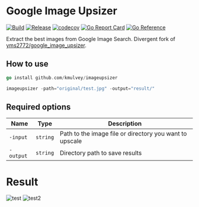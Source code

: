 # Google Image Upsizer 

[![Build](https://github.com/kmulvey/imageupsizer/actions/workflows/build.yml/badge.svg)](https://github.com/kmulvey/imageupsizer/actions/workflows/build.yml) [![Release](https://github.com/kmulvey/imageupsizer/actions/workflows/release.yml/badge.svg)](https://github.com/kmulvey/imageupsizer/actions/workflows/release.yml) [![codecov](https://codecov.io/gh/kmulvey/imageupsizer/branch/main/graph/badge.svg?token=S1d7uQiIM3)](https://codecov.io/gh/kmulvey/imageupsizer) [![Go Report Card](https://goreportcard.com/badge/github.com/kmulvey/imageupsizer)](https://goreportcard.com/report/github.com/kmulvey/imageupsizer) [![Go Reference](https://pkg.go.dev/badge/github.com/kmulvey/imageupsizer.svg)](https://pkg.go.dev/github.com/kmulvey/imageupsizer)

Extract the best images from Google Image Search. Divergent fork of [yms2772/google_image_upsizer](https://github.com/yms2772/google_image_upsizer).

## How to use
```go
go install github.com/kmulvey/imageupsizer
```
```go
imageupsizer -path="original/test.jpg" -output="result/"
```

## Required options
|Name|Type|Description|
|------|---|---|
|`-input`|`string`|Path to the image file or directory you want to upscale|
|`-output`|`string`|Directory path to save results|

# Result
![test](https://user-images.githubusercontent.com/6222645/167277591-7f92d665-7e92-4698-8d0a-216d44170c3d.png)
![test2](https://user-images.githubusercontent.com/6222645/167277593-61beab00-259b-4ebe-bb79-60dd4b4d084b.png)
